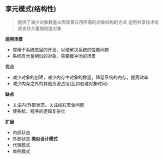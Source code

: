 ## 享元模式(结构性)

> 提供了减少对象数量从而改善应用所需的对象结构的方式
> 运用共享技术有效支持大量细粒度对象

**适用场景**

- 常用于系统底层的开发，以便解决系统的性能问题
- 系统有大量相似的对象、需要缓冲池的场景

**优点**
- 减少对象的创建，减少内存中对象的数量，降低系统的内存，提高效率
- 减少内存之外的其他资源占用(比如创建对象时间)

**缺点**
- 关注内/外部状态、关注线程安全问题
- 使系统、程序的逻辑复杂化

**扩展**
- 内部状态
- 外部状态
**类似设计模式**
- 代理模式
- 单例模式

